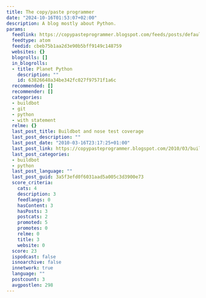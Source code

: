 ```yaml
---
title: The copy/paste programmer
date: "2024-10-16T01:53:07+02:00"
description: A blog mostly about Python.
params:
  feedlink: https://copypasteprogrammer.blogspot.com/feeds/posts/default/-/python
  feedtype: atom
  feedid: cbeb75b1aa2d3e90b5bff9149c148759
  websites: {}
  blogrolls: []
  in_blogrolls:
  - title: Planet Python
    description: ""
    id: 63826648a34be342fc027f97571f1a6c
  recommended: []
  recommender: []
  categories:
  - buildbot
  - git
  - python
  - with statement
  relme: {}
  last_post_title: Buildbot and nose test coverage
  last_post_description: ""
  last_post_date: "2010-03-16T23:17:25+01:00"
  last_post_link: https://copypasteprogrammer.blogspot.com/2010/03/buildbot-and-nose-test-coverage.html
  last_post_categories:
  - buildbot
  - python
  last_post_language: ""
  last_post_guid: 3a5f3efd0f6031aad5a005c3d3900e73
  score_criteria:
    cats: 4
    description: 3
    feedlangs: 0
    hasContent: 3
    hasPosts: 3
    postcats: 2
    promoted: 5
    promotes: 0
    relme: 0
    title: 3
    website: 0
  score: 23
  ispodcast: false
  isnoarchive: false
  innetwork: true
  language: ""
  postcount: 3
  avgpostlen: 298
---
```

